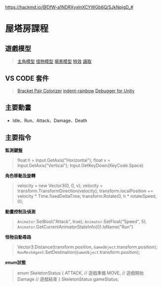 https://hackmd.io/@DfW-a1NDRXyxlnXCYWGb6Q/SJkNpigD_#

# 屋塔房課程

## 遊戲模型
> [主角模型](https://assetstore.unity.com/packages/3d/characters/humanoids/humans/fantasy-chess-rpg-character-arthur-160647) 
> [怪物模型](https://assetstore.unity.com/packages/3d/characters/humanoids/fantasy-monster-skeleton-35635)
> [場景模型](https://assetstore.unity.com/packages/3d/environments/fantasy/fantasy-forest-environment-free-demo-35361)
> [特效](https://assetstore.unity.com/packages/vfx/particles/cartoon-fx-free-109565)
> [讀取](https://assetstore.unity.com/packages/2d/gui/icons/animated-loading-icons-47844)

## VS CODE 套件
> [Bracket Pair Colorizer](https://marketplace.visualstudio.com/items?itemName=CoenraadS.bracket-pair-colorizer) 
> [indent-rainbow](https://marketplace.visualstudio.com/items?itemName=oderwat.indent-rainbow) 
> [Debugger for Unity](https://marketplace.visualstudio.com/items?itemName=Unity.unity-debug) 
> 
## 主要動畫 
* Idle、Run、Attack、Damage、Death

## 主要指令

**監測鍵盤**
>  float h = Input.GetAxis("Horizontal");
>  float v = Input.GetAxis("Vertical");
>  Input.GetKeyDown(KeyCode.Space)

**角色移動及旋轉**
> velocity = new Vector3(0, 0, v);
> velocity = transform.TransformDirection(velocity);
> transform.localPosition += velocity * Time.fixedDeltaTime;
> transform.Rotate(0, h * rotateSpeed, 0);

**動畫控制及偵測**
> `Animator`.SetBool("Attack", true);
> `Animator`.SetFloat("Speed", 5);
> `Animator`.GetCurrentAnimatorStateInfo(0).IsName("Run")

**怪物自動尋路**
> Vector3.Distance(transform.position,     `GameObject`.transform.position);
> `NavMeshAgent`.SetDestination(`GameObject`.transform.position);

**enum狀態**
>enum SkeletonStatus
> {
>     ATTACK, // 遊戲準備
>     MOVE, // 遊戲開始
>     Damage   // 遊戲結束
> }
> SkeletonStatus gameStatus;